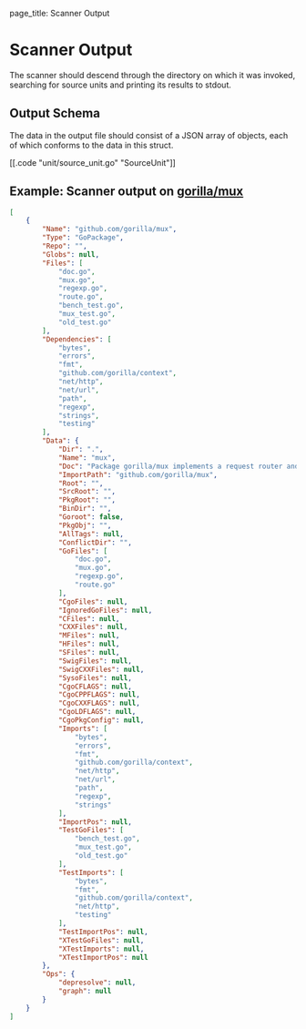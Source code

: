 page_title: Scanner Output

# Scanner Output

The scanner should descend through the directory on which it was invoked,
searching for source units and printing its results to stdout.

## Output Schema

The data in the output file should consist of a JSON array of objects, each of which conforms
to the data in this struct.

[[.code "unit/source_unit.go" "SourceUnit"]]

## Example: Scanner output on [gorilla/mux](https://github.com/gorilla/mux)

```json
[
    {
        "Name": "github.com/gorilla/mux",
        "Type": "GoPackage",
        "Repo": "",
        "Globs": null,
        "Files": [
            "doc.go",
            "mux.go",
            "regexp.go",
            "route.go",
            "bench_test.go",
            "mux_test.go",
            "old_test.go"
        ],
        "Dependencies": [
            "bytes",
            "errors",
            "fmt",
            "github.com/gorilla/context",
            "net/http",
            "net/url",
            "path",
            "regexp",
            "strings",
            "testing"
        ],
        "Data": {
            "Dir": ".",
            "Name": "mux",
            "Doc": "Package gorilla/mux implements a request router and dispatcher.",
            "ImportPath": "github.com/gorilla/mux",
            "Root": "",
            "SrcRoot": "",
            "PkgRoot": "",
            "BinDir": "",
            "Goroot": false,
            "PkgObj": "",
            "AllTags": null,
            "ConflictDir": "",
            "GoFiles": [
                "doc.go",
                "mux.go",
                "regexp.go",
                "route.go"
            ],
            "CgoFiles": null,
            "IgnoredGoFiles": null,
            "CFiles": null,
            "CXXFiles": null,
            "MFiles": null,
            "HFiles": null,
            "SFiles": null,
            "SwigFiles": null,
            "SwigCXXFiles": null,
            "SysoFiles": null,
            "CgoCFLAGS": null,
            "CgoCPPFLAGS": null,
            "CgoCXXFLAGS": null,
            "CgoLDFLAGS": null,
            "CgoPkgConfig": null,
            "Imports": [
                "bytes",
                "errors",
                "fmt",
                "github.com/gorilla/context",
                "net/http",
                "net/url",
                "path",
                "regexp",
                "strings"
            ],
            "ImportPos": null,
            "TestGoFiles": [
                "bench_test.go",
                "mux_test.go",
                "old_test.go"
            ],
            "TestImports": [
                "bytes",
                "fmt",
                "github.com/gorilla/context",
                "net/http",
                "testing"
            ],
            "TestImportPos": null,
            "XTestGoFiles": null,
            "XTestImports": null,
            "XTestImportPos": null
        },
        "Ops": {
            "depresolve": null,
            "graph": null
        }
    }
]
```
